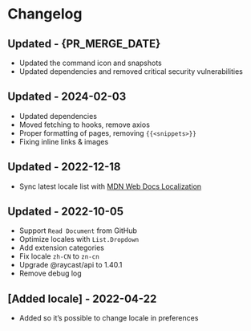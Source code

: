 # Changelog

## Updated - {PR_MERGE_DATE}

- Updated the command icon and snapshots
- Updated dependencies and removed critical security vulnerabilities

## Updated - 2024-02-03

- Updated dependencies
- Moved fetching to hooks, remove axios
- Proper formatting of pages, removing ``{{<snippets>}}``
- Fixing inline links & images

## Updated - 2022-12-18

- Sync latest locale list with [MDN Web Docs Localization
](https://developer.mozilla.org/en-US/docs/MDN/Community/Contributing/Translated_content)

## Updated - 2022-10-05

- Support `Read Document` from GitHub
- Optimize locales with `List.Dropdown`
- Add extension categories
- Fix locale `zh-CN` to `zn-cn`
- Upgrade @raycast/api to 1.40.1
- Remove debug log

## [Added locale] - 2022-04-22

- Added so it’s possible to change locale in preferences
